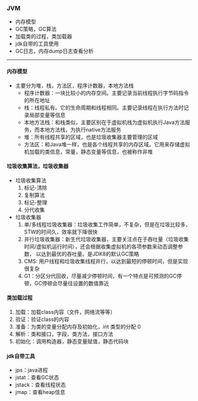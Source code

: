 ### JVM 
* 内存模型
* GC策略，GC算法
* 加载类的过程，类加载器
* jdk自带的工具使用
* GC日志，内存dump日志查看分析
---

#### 内存模型
* 主要分为堆，栈，方法区，程序计数器，本地方法栈
    * 程序计数器：一块比较小的内存空间。主要记录当前线程执行字节码指令的所在地址
    * 栈：线程私有。它的生命周期和线程相同。主要记录线程在执行方法时记录局部变量等信息
    * 本地方法栈：和栈类似，主要区别在于虚拟机栈为虚拟机执行Java方法服务，而本地方法栈，为执行native方法服务
    * 堆：所有线程共享的区域，也是垃圾收集器主要管理的区域
    * 方法区：和Java堆一样，也是各个线程共享的内存区域。它用来存储虚拟机加载的类信息，常量，静态变量等信息，也被称作非堆
    
#### 垃圾收集算法，垃圾收集器
* 垃圾收集算法
    1. 标记-清除
    2. 复制算法
    3. 标记-整理
    4. 分代收集
* 垃圾收集器
    1. 单/多线程垃圾收集器：垃圾收集工作简单，不复杂，但是在垃圾比较多，STW的时间久，效率就下降很快
    2. 并行垃圾收集器：新生代垃圾收集器，主要关注点在于吞吐量（垃圾收集时间/虚拟机运行时间），还会根据收集虚拟机的各项参数来动态调整参数，
    以达到最优的吞吐量。是JDK8的默认GC策略
    3. CMS: 用户线程和垃圾收集线程并行，以达到最短的停顿时间，但是实现很复杂
    4. G1：分区分代回收，尽量减少停顿时间，有一个特点是可预测的GC停顿，GC停顿会尽量往设置的数值靠近

#### 类加载过程
1. 加载：加载class内容（文件，网络流等等）
2. 验证：验证class的内容
3. 准备：为类的变量分配内存及初始化，int 类型的分配 0
4. 解析：类和接口，字段，类方法，接口方法
5. 初始化：调用构造器，静态变量赋值，静态代码块

#### jdk自带工具
* jps：java进程
* jstat：查看GC状态
* jstack：查看线程状态
* jmap：查看heap信息